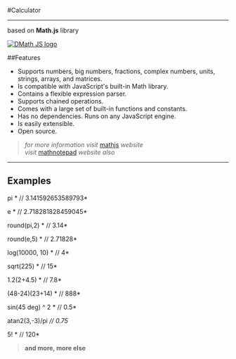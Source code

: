 #Calculator

***

based on **Math.js** library

[![DMath JS logo](http://mathjs.org/css/img/mathjs_330x100.png)](http://mathjs.org)

##Features

* Supports numbers, big numbers, fractions, complex numbers, units, strings, arrays, and matrices.
* Is compatible with JavaScript's built-in Math library.
* Contains a flexible expression parser.
* Supports chained operations.
* Comes with a large set of built-in functions and constants.
* Has no dependencies. Runs on any JavaScript engine.
* Is easily extensible.
* Open source.

>*for more information visit* [mathjs] *website*  
>*visit* [mathnotepad] *website also*

***

## Examples

pi   * // 3.141592653589793*

e * // 2.718281828459045*

round(pi,2) * // 3.14*

round(e,5) * // 2.71828*

log(10000, 10) * // 4*

sqrt(225) * // 15*

1.2(2+4.5) * // 7.8*

(48-24)(23+14) * // 888*

sin(45 deg) ^ 2 * // 0.5*

atan2(3,-3)/pi *// 0.75*

5! * // 120*

>**and more, more else**

[mathjs]: http://mathjs.org
[mathnotepad]: http://mathnotepad.com/
